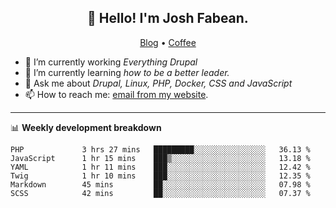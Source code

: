 <h2 align="center">👋 Hello! I'm Josh Fabean.</h2>
<p align="center">
  <a href="https://joshfabean.com">Blog</a> •
  <a href="https://www.buymeacoffee.com/LSxne6Yr4">Coffee</a>
</p>

- 🔭 I’m currently working *Everything Drupal*
- 🌱 I’m currently learning *how to be a better leader.*
- 💬 Ask me about *Drupal, Linux, PHP, Docker, CSS and JavaScript*
- 📫 How to reach me: [email from my website](https://joshfabean.com).

-------

📊 **Weekly development breakdown**
<!--START_SECTION:waka-->

```text
PHP             3 hrs 27 mins   █████████░░░░░░░░░░░░░░░░   36.13 %
JavaScript      1 hr 15 mins    ███▒░░░░░░░░░░░░░░░░░░░░░   13.18 %
YAML            1 hr 11 mins    ███░░░░░░░░░░░░░░░░░░░░░░   12.42 %
Twig            1 hr 10 mins    ███░░░░░░░░░░░░░░░░░░░░░░   12.35 %
Markdown        45 mins         ██░░░░░░░░░░░░░░░░░░░░░░░   07.98 %
SCSS            42 mins         ██░░░░░░░░░░░░░░░░░░░░░░░   07.37 %
```

<!--END_SECTION:waka-->

<!--
**fabean/fabean** is a ✨ _special_ ✨ repository because its `README.md` (this file) appears on your GitHub profile.

Here are some ideas to get you started:

- 🔭 I’m currently working on ...
- 🌱 I’m currently learning ...
- 👯 I’m looking to collaborate on ...
- 🤔 I’m looking for help with ...
- 💬 Ask me about ...
- 📫 How to reach me: ...
- 😄 Pronouns: ...
- ⚡ Fun fact: ...
-->
